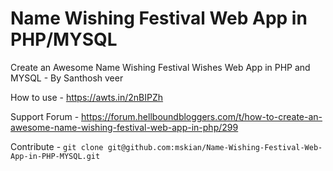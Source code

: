 # Name Wishing Festival Web App in PHP/MYSQL

Create an Awesome Name Wishing Festival Wishes Web App in PHP and MYSQL - By Santhosh veer

How to use - https://awts.in/2nBIPZh

Support Forum - https://forum.hellboundbloggers.com/t/how-to-create-an-awesome-name-wishing-festival-web-app-in-php/299

Contribute - `git clone git@github.com:mskian/Name-Wishing-Festival-Web-App-in-PHP-MYSQL.git`


